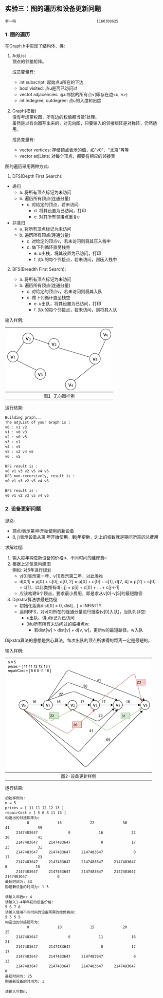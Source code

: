 ## 实验三：图的遍历和设备更新问题

    李一鸣                  					1160300625

### 1. 图的遍历

在Graph.h中实现了结构体、类:

1. AdjList  
    顶点的邻接矩阵。

    成员变量有:
    + int subscript: 起始点u所在的下边
    + bool visited: 点u是否已访问过
    + vectot<int> adjacencies: 与u邻接的所有点v(即存在边<u, v>)
    + int indegree, outdegree: 点u的入度和出度
2. Graph(模板)   
    没有考虑带权图，所有边的权值都当做1处理。  
    虽然是以有向图写出来的，对无向图，只要输入的邻接矩阵是对称阵，仍然适用。  

    成员变量有:
    + vector<Printable> vertices: 存储顶点表示的值，如"v0"、"北京"等等
    + vector<AdjList> adjLists: 对每个顶点，都要有相应的邻接表
    

图的遍历采用两种方式:

1. DFS(Depth First Search):

+ 递归
    - a. 将所有顶点标记为未访问
    - b. 遍历所有顶点(连通分量)
        - c. 对给定的顶点，若未访问:
            - d. 将其设置为已访问，打印
            - e. 对其所有邻接点重复c 
+ 非递归 
    - a. 将所有顶点标记为未访问
    - b. 遍历所有顶点(连通分量)
        - c. 对给定的顶点v，若未访问则将其压入栈中
        - d. 做下列循环直至栈空
            - e. u出栈，将其设置为已访问，打印
            - f. 对u的每个邻接点，若未访问，则压入栈中

2. BFS(Breadth First Search):

    - a. 将所有顶点标记为未访问
    - b. 遍历所有顶点(连通分量)
        - c. 对给定的顶点v，若未访问则将其入队
        - d. 做下列循环直至栈空
            - e. u出队，将其设置为已访问，打印
            - f. 对u的每个邻接点，若未访问，则将其入队

输入样例:  

|![无向图](./Graph.png)|
|:--:|
|图1-无向图样例|

运行结果:

    Building graph...
    The adjList of your Graph is : 
    v0 : v1 v2 
    v1 : v0 v3 
    v2 : v0 v5 
    v3 : v1 
    v4 : v5 
    v5 : v2 v4 v6 
    v6 : v5 
    
    DFS result is : 
    v0 v1 v3 v2 v5 v4 v6 
    DFS non-recursively, result is : 
    v0 v1 v3 v2 v5 v4 v6 
    
    BFS result is : 
    v0 v1 v2 v3 v5 v4 v6 
    


### 2. 设备更新问题

思路:  
+ 顶点i表示第i年开始使用的新设备  
+ (i, j)表示设备从第i年开始使用，到j年更新，边上的权数就是期间所需的总费用 

求解过程:  
1. 输入每年购进新设备的价格p、不同时间的维修费c  
2. 根据上述信息构建图  
    例如: 对5年进行规划  
    + v[0]表示第一年，v[1]表示第二年，以此类推    
    + d[0,1] = p[0] + c[0], d[0, 2] = p[0] + c[0] + c[1], d[2, 4] = p[2] + c[0] + c[1]，以此类推有d[i, j] = p[i] + c[0] + ... + c[j-i-1]  
    + 应该构建6个顶点，要求最小费用，即是求从v[0]-v[5]的最短路径  
3. Dijkstra算法求最短路径    
    + 初始化距离dist[0] = 0, dist[...] = INFINITY  
    + 运用BFS，对v[0]所在的连通分量进行搜索(v[0]入队)，当队列非空:    
        - u出队，讲u标记为已访问  
        - 对u所有所有未访问过的临接点w:  
            - 若dist[w] > dist[v] + d[v, w]，更新w的最短路径，w入队  

Dijkstra算法的思想是贪心算法，每次出队的顶点所求得的距离一定是最短的。  

输入样例:

|![设备更新](./%E8%AE%BE%E5%A4%87%E6%9B%B4%E6%96%B0%E9%97%AE%E9%A2%98/input.png)|
|:--:|
|图2-设备更新样例|

运行结果:

	初始样例为: 
	n = 5
	prices = [ 11 11 12 12 13 ]
	repairCost = [ 5 6 8 11 18 ]
	构造出的邻接矩阵为: 
		      0             16             22             30             41             59
	     2147483647              0             16             22             30             41
	     2147483647     2147483647              0             17             23             31
	     2147483647     2147483647     2147483647              0             17             23
	     2147483647     2147483647     2147483647     2147483647              0             18
	     2147483647     2147483647     2147483647     2147483647     2147483647              0
	最短时间为: 53
	购进新设备的时间为: 1 3 

	请输入年数n: 4
	请输入1-4年年初的设备价格: 
	5 6 7 8
	请输入使用不同时间的设备所需的维修费用: 
	5 5 5 5
	构造出的邻接矩阵为: 
		      0             10             15             20             25
	     2147483647              0             11             16             21
	     2147483647     2147483647              0             12             17
	     2147483647     2147483647     2147483647              0             13
	     2147483647     2147483647     2147483647     2147483647              0
	最短时间为: 25
	购进新设备的时间为: 1 

	请输入年数n: 

